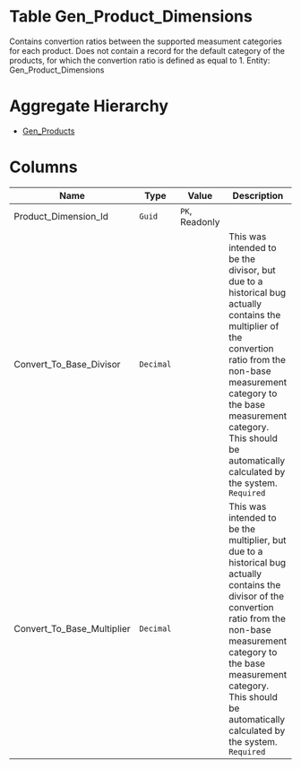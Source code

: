 # Table Gen_Product_Dimensions

Contains convertion ratios between the supported measument categories for each product. Does not contain a record for the default category of the products, for which the convertion ratio is defined as equal to 1. Entity: Gen_Product_Dimensions

# Aggregate Hierarchy

* [Gen_Products](Gen_Products.md)

# Columns

| Name | Type | Value | Description |
| - | - | - | --- |
|Product_Dimension_Id|`Guid`|`PK`, Readonly||
|Convert_To_Base_Divisor|`Decimal`||This was intended to be the divisor, but due to a historical bug actually contains the multiplier of the convertion ratio from the non-base measurement category to the base measurement category. This should be automatically calculated by the system. `Required` |
|Convert_To_Base_Multiplier|`Decimal`||This was intended to be the multiplier, but due to a historical bug actually contains the divisor of the convertion ratio from the non-base measurement category to the base measurement category. This should be automatically calculated by the system. `Required` |
